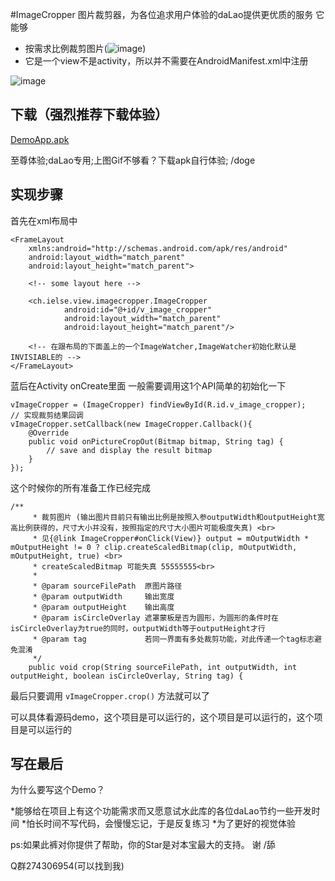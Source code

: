 #ImageCropper
图片裁剪器，为各位追求用户体验的daLao提供更优质的服务
它能够

* 按需求比例裁剪图片(![image](https://github.com/iielse/DemoProjects/blob/master/P01_ImageCropper/previews/222.gif))
* 它是一个view不是activity，所以并不需要在AndroidManifest.xml中注册

![image](https://github.com/iielse/DemoProjects/blob/master/P01_ImageCropper/previews/111.gif)

## 下载（强烈推荐下载体验）

[DemoApp.apk](https://github.com/iielse/DemoProjects/blob/master/P01_ImageCropper/previews/app-debug.apk)

至尊体验;daLao专用;上图Gif不够看？下载apk自行体验; /doge

## 实现步骤


首先在xml布局中
```
<FrameLayout
    xmlns:android="http://schemas.android.com/apk/res/android"
    android:layout_width="match_parent"
    android:layout_height="match_parent">

    <!-- some layout here -->

    <ch.ielse.view.imagecropper.ImageCropper
            android:id="@+id/v_image_cropper"
            android:layout_width="match_parent"
            android:layout_height="match_parent"/>

    <!-- 在跟布局的下面盖上的一个ImageWatcher,ImageWatcher初始化默认是INVISIABLE的 -->
</FrameLayout>
```

蓝后在Activity onCreate里面 一般需要调用这1个API简单的初始化一下

```
vImageCropper = (ImageCropper) findViewById(R.id.v_image_cropper);
// 实现裁剪结果回调
vImageCropper.setCallback(new ImageCropper.Callback(){
    @Override
    public void onPictureCropOut(Bitmap bitmap, String tag) {
        // save and display the result bitmap
    }
});
```

这个时候你的所有准备工作已经完成

```
/**
     * 裁剪图片 (输出图片目前只有输出比例是按照入参outputWidth和outputHeight宽高比例获得的，尺寸大小并没有，按照指定的尺寸大小图片可能极度失真) <br>
     * 见{@link ImageCropper#onClick(View)} output = mOutputWidth * mOutputHeight != 0 ? clip.createScaledBitmap(clip, mOutputWidth, mOutputHeight, true) <br>
     * createScaledBitmap 可能失真 55555555<br>
     *
     * @param sourceFilePath  原图片路径
     * @param outputWidth     输出宽度
     * @param outputHeight    输出高度
     * @param isCircleOverlay 遮罩蒙板是否为圆形，为圆形的条件时在isCircleOverlay为true的同时，outputWidth等于outputHeight才行
     * @param tag             若同一界面有多处裁剪功能，对此传递一个tag标志避免混淆
     */
    public void crop(String sourceFilePath, int outputWidth, int outputHeight, boolean isCircleOverlay, String tag) {
```
最后只要调用 `vImageCropper.crop()` 方法就可以了

可以具体看源码demo，这个项目是可以运行的，这个项目是可以运行的，这个项目是可以运行的

## 写在最后
为什么要写这个Demo？

*能够给在项目上有这个功能需求而又愿意试水此库的各位daLao节约一些开发时间
*怕长时间不写代码，会慢慢忘记，于是反复练习
*为了更好的视觉体验

ps:如果此裤对你提供了帮助，你的Star是对本宝最大的支持。  谢 /舔

Q群274306954(可以找到我)